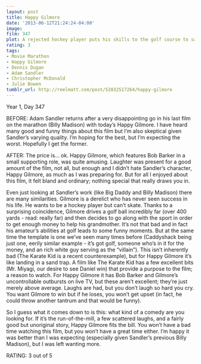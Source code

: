 ```yaml
---
layout: post
title: Happy Gilmore
date: '2013-06-12T21:24:24-04:00'
image: 
film: 347
plot: A rejected hockey player puts his skills to the golf course to save his grandmother’s house.
rating: 3
tags:
- Movie Marathon
- Happy Gilmore
- Dennis Dugan
- Adam Sandler
- Christopher McDonald
- Julie Bowen
tumblr_url: http://reelmatt.com/post/52832517264/happy-gilmore
---
```


Year 1, Day 347

BEFORE: Adam Sandler returns after a very disappointing go in his last film on the marathon (Billy Madison) with today’s Happy Gilmore. I have heard many good and funny things about this film but I’m also skeptical given Sandler’s varying quality. I’m hoping for the best, but I’m expecting the worst. Hopefully I get the former.

AFTER: The price is… ok. Happy Gilmore, which features Bob Barker in a small supporting role, was quite amusing. Laughter was present for a good amount of the film, not all, but enough and I didn’t hate Sandler’s character, Happy Gilmore, as much as I was preparing for. But for all I enjoyed about this film, it felt bland and ordinary; nothing special that really draws you in.

Even just looking at Sandler’s work (like Big Daddy and Billy Madison) there are many similarities. Gilmore is a derelict who has never seen success in his life. He wants to be a hockey player but can’t skate. Thanks to a surprising coincidence, Gilmore drives a golf ball incredibly far (over 400 yards - read: really far) and then decides to go along with the sport in order to get enough money to help his grandmother. It’s not that bad and in fact his amateur’s abilities at golf leads to some funny moments. But at the same time the template is one we’ve seen many times before (Caddyshack being just one, eerily similar example - it’s got golf, someone who’s in it for the money, and an rich white guy serving as the “villain”). This isn’t inherently bad (The Karate Kid is a recent counterexample), but for Happy Gilmore it’s like landing in a sand trap. A film like The Karate Kid has a few excellent bits (Mr. Miyagi, our desire to see Daniel win) that provide a purpose to the film; a reason to watch. For Happy Gilmore it has Bob Barker and Gilmore’s uncontrollable outbursts on live TV, but these aren’t excellent; they’re just merely above average. Laughs are had, but you don’t laugh so hard you cry. You want Gilmore to win but if he loses, you won’t get upset (in fact, he could throw another tantrum and that would be funny).

So I guess what it comes down to is this: what kind of a comedy are you looking for. If it’s the run-of-the-mill, a few scattered laughs, and a fairly good but unoriginal story, Happy Gilmore fits the bill. You won’t have a bad time watching this film, but you won’t have a great time either. I’m happy it was better than I was expecting (especially given Sandler’s previous Billy Madison), but I was left wanting more.

RATING: 3 out of 5
